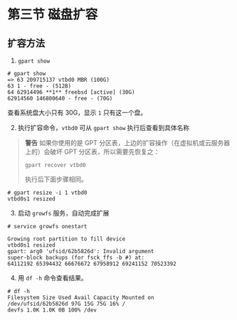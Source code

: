 # 第三节 磁盘扩容

## 扩容方法

1. `gpart show`

```
# gpart show
=> 63 209715137 vtbd0 MBR (100G)
63 1 - free - (512B)
64 62914496 **1** freebsd [active] (30G)
62914560 146800640 - free - (70G)
```

查看系统盘大小只有 30G，显示 `1` 只有这一个盘。

2. 执行扩容命令，`vtbd0` 可从 `gpart show` 执行后查看到具体名称

>**警告**
>如果你使用的是 GPT 分区表，上边的扩容操作（在虚拟机或云服务器上的）会破坏 GPT 分区表，所以需要先恢复之：
>```
>gpart recover vtbd0
>```
>执行后下面步骤相同。

```
# gpart resize -i 1 vtbd0
vtbd0s1 resized
```

3. 启动 `growfs` 服务，自动完成扩展

```
# service growfs onestart

Growing root partition to fill device
vtbd0s1 resized
gpart: arg0 'ufsid/62b5826d': Invalid argument
super-block backups (for fsck_ffs -b #) at:
64112192 65394432 66676672 67958912 69241152 70523392
```

4. 用 `df -h` 命令查看结果。

```
# df -h
Filesystem Size Used Avail Capacity Mounted on
/dev/ufsid/62b5826d 97G 15G 75G 16% /
devfs 1.0K 1.0K 0B 100% /dev
```
